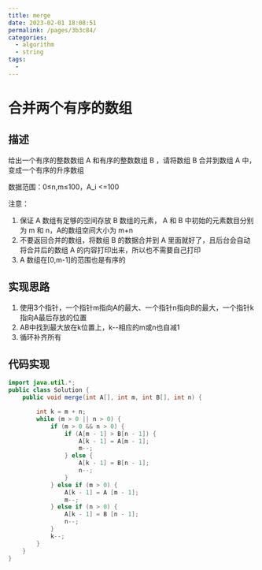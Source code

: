 ```yaml
---
title: merge
date: 2023-02-01 18:08:51
permalink: /pages/3b3c84/
categories:
  - algorithm
  - string
tags:
  - 
---
```

# 合并两个有序的数组
## 描述
给出一个有序的整数数组 A 和有序的整数数组 B ，请将数组 B 合并到数组 A 中，变成一个有序的升序数组

数据范围：0≤n,m≤100，A_i <=100

注意：
1. 保证 A 数组有足够的空间存放 B 数组的元素， A 和 B 中初始的元素数目分别为 m 和 n，A的数组空间大小为 m+n
2. 不要返回合并的数组，将数组 B 的数据合并到 A 里面就好了，且后台会自动将合并后的数组 A 的内容打印出来，所以也不需要自己打印
3. A 数组在[0,m-1]的范围也是有序的

## 实现思路
1. 使用3个指针，一个指针m指向A的最大、一个指针n指向B的最大，一个指针k指向A最后存放的位置
2. AB中找到最大放在k位置上，k--相应的m或n也自减1
3. 循环补齐所有

## 代码实现
```java
import java.util.*;
public class Solution {
    public void merge(int A[], int m, int B[], int n) {

        int k = m + n;
        while (m > 0 || n > 0) {
            if (m > 0 && n > 0) {
                if (A[m - 1] > B[n - 1]) {
                    A[k - 1] = A[m - 1];
                    m--;
                } else {
                    A[k - 1] = B[n - 1];
                    n--;
                }
            } else if (m > 0) {
                A[k - 1] = A [m - 1];
                m--;
            } else if (n > 0) {
                A[k - 1] = B [n - 1];
                n--;
            }
            k--;
        }
    }
}
```